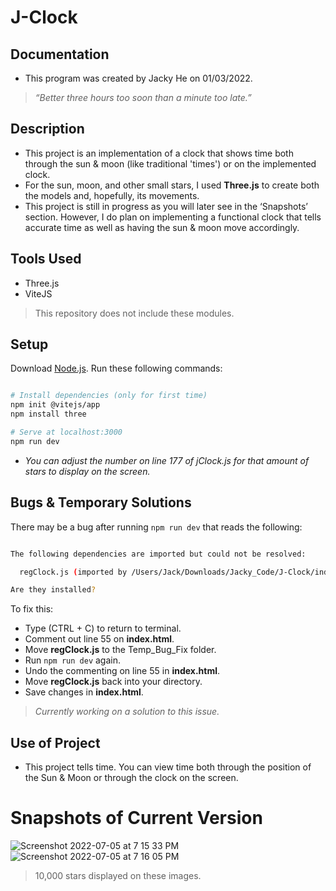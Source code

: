 # J-Clock

## Documentation
- This program was created by Jacky He on 01/03/2022.
> *“Better three hours too soon than a minute too late.”*

## Description 
- This project is an implementation of a clock that shows time both through the sun & moon (like traditional 'times') or on the implemented clock. 
- For the sun, moon, and other small stars, I used **Three.js** to create both the models and, hopefully, its movements. 
- This project is still in progress as you will later see in the ‘Snapshots’ section. However, I do plan on implementing a functional clock that tells accurate time as well as having the sun & moon move accordingly. 

## Tools Used
- Three.js
- ViteJS
> This repository does not include these modules.

## Setup
Download [Node.js](https://nodejs.org/en/download/).
Run these following commands:

``` bash

# Install dependencies (only for first time)
npm init @vitejs/app
npm install three

# Serve at localhost:3000
npm run dev

```
- *You can adjust the number on line 177 of jClock.js for that amount of stars to display on the screen.*

## Bugs & Temporary Solutions
There may be a bug after running ``` npm run dev ``` that reads the following:

``` bash

The following dependencies are imported but could not be resolved:

  regClock.js (imported by /Users/Jack/Downloads/Jacky_Code/J-Clock/index.html)

Are they installed?

```
To fix this:
- Type (CTRL + C) to return to terminal.
- Comment out line 55 on **index.html**.
- Move **regClock.js** to the Temp_Bug_Fix folder.
- Run ``` npm run dev ``` again. 
- Undo the commenting on line 55 in **index.html**.
- Move **regClock.js** back into your directory.
- Save changes in **index.html**.
> *Currently working on a solution to this issue.*

## Use of Project
- This project tells time. You can view time both through the position of the Sun & Moon or through the clock on the screen. 

# Snapshots of Current Version

![Screenshot 2022-07-05 at 7 15 33 PM](https://user-images.githubusercontent.com/78707612/177444765-67e6e813-eb5b-4348-b3cf-96ab3cbc4d13.png)
![Screenshot 2022-07-05 at 7 16 05 PM](https://user-images.githubusercontent.com/78707612/177444778-926f9d6e-07d8-49b5-9257-2837a0c2b79a.png)
> 10,000 stars displayed on these images.


